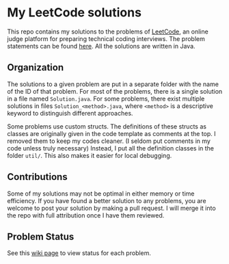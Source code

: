 My LeetCode solutions
=========

This repo contains my solutions to the problems of [LeetCode](http://oj.leetcode.com/), an online judge platform for preparing technical coding interviews.
The problem statements can be found [here](http://oj.leetcode.com/problems/).
All the solutions are written in Java.

Organization
------------

The solutions to a given problem are put in a separate folder with the name of the ID of that problem.
For most of the problems, there is a single solution in a file named `Solution.java`.
For some problems, there exist multiple solutions in files `Solution_<method>.java`, where `<method>` is a descriptive keyword to distinguish different approaches.

Some problems use custom structs.
The definitions of these structs as classes are originally given in the code template as comments at the top.
I removed them to keep my codes cleaner.
(I seldom put comments in my code unless truly necessary)
Instead, I put all the definition classes in the folder `util/`.
This also makes it easier for local debugging.

Contributions
----------------

Some of my solutions may not be optimal in either memory or time efficiency.
If you have found a better solution to any problems, you are welcome to post your solution by making a pull request.
I will merge it into the repo with full attribution once I have them reviewed.

Problem Status
--------------

See this [wiki page](../../wiki/Problem-Status) to view status for each problem.
